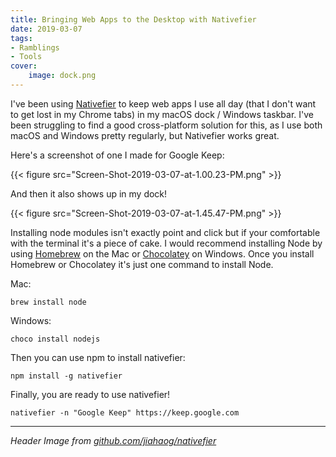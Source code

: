 ```yaml
---
title: Bringing Web Apps to the Desktop with Nativefier
date: 2019-03-07
tags:
- Ramblings
- Tools
cover:
    image: dock.png
---
```


I've been using [Nativefier](https://www.npmjs.com/package/nativefier) to keep web apps I use all day (that I don't want to get lost in my Chrome tabs) in my macOS dock / Windows taskbar. I've been struggling to find a good cross-platform solution for this, as I use both macOS and Windows pretty regularly, but Nativefier works great.

Here's a screenshot of one I made for Google Keep:

{{< figure src="Screen-Shot-2019-03-07-at-1.00.23-PM.png" >}}

And then it also shows up in my dock!

{{< figure src="Screen-Shot-2019-03-07-at-1.45.47-PM.png" >}}

Installing node modules isn't exactly point and click but if your comfortable with the terminal it's a piece of cake. I would recommend installing Node by using [Homebrew](https://brew.sh/) on the Mac or [Chocolatey](https://chocolatey.org) on Windows. Once you install Homebrew or Chocolatey it's just one command to install Node.

Mac:

```
brew install node
```

Windows:

```
choco install nodejs
```

Then you can use npm to install nativefier:

```
npm install -g nativefier
```

Finally, you are ready to use nativefier!

```
nativefier -n "Google Keep" https://keep.google.com
```

---

_Header Image from [github.com/jiahaog/nativefier](https://github.com/jiahaog/nativefier)_